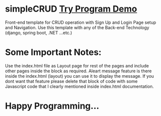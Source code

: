 # simpleCRUD [Try Program Demo](https://prasadpoojary.github.io/simpleCRUD)
Front-end template for CRUD operation with Sign Up and Login Page setup and Navigation.
 Use this template with any of the Back-end Technology (django, spring boot, .NET ...etc.)


# Some Important Notes:
Use the index.html file as Layout page for rest of the pages and include other pages inside the block as required.
Aleart message feature is there inside the index.html (layout) you can use it to display the message.
If you dont want that feature please delete that block of code with some Javascript code that I clearly mentioned inside index.html documentation. 


# Happy Programming...
